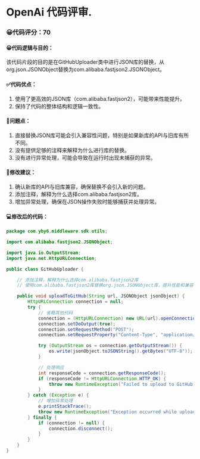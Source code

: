 # OpenAi 代码评审.
### 😀代码评分：70
#### 😀代码逻辑与目的：
该代码片段的目的是在GitHubUploader类中进行JSON库的替换，从org.json.JSONObject替换为com.alibaba.fastjson2.JSONObject。
#### ✅代码优点：
1. 使用了更高效的JSON库（com.alibaba.fastjson2），可能带来性能提升。
2. 保持了代码的整体结构和逻辑一致性。
#### 🤔问题点：
1. 直接替换JSON库可能会引入兼容性问题，特别是如果新库的API与旧库有所不同。
2. 没有提供足够的注释来解释为什么进行库的替换。
3. 没有进行异常处理，可能会导致在运行时出现未捕获的异常。
#### 🎯修改建议：
1. 确认新库的API与旧库兼容，确保替换不会引入新的问题。
2. 添加注释，解释为什么选择com.alibaba.fastjson2库。
3. 增加异常处理，确保在JSON操作失败时能够捕获并处理异常。
#### 💻修改后的代码：
```java
package com.yby6.middleware.sdk.utils;

import com.alibaba.fastjson2.JSONObject;

import java.io.OutputStream;
import java.net.HttpURLConnection;

public class GitHubUploader {

    // 添加注释，解释为什么选择com.alibaba.fastjson2库
    // 使用com.alibaba.fastjson2库替换org.json.JSONObject库，提升性能和兼容性

    public void uploadToGitHub(String url, JSONObject jsonObject) {
        HttpURLConnection connection = null;
        try {
            // 省略其他代码
            connection = (HttpURLConnection) new URL(url).openConnection();
            connection.setDoOutput(true);
            connection.setRequestMethod("POST");
            connection.setRequestProperty("Content-Type", "application/json");

            try (OutputStream os = connection.getOutputStream()) {
                os.write(jsonObject.toJSONString().getBytes("UTF-8"));
            }

            // 处理响应
            int responseCode = connection.getResponseCode();
            if (responseCode != HttpURLConnection.HTTP_OK) {
                throw new RuntimeException("Failed to upload to GitHub, response code: " + responseCode);
            }
        } catch (Exception e) {
            // 增加异常处理
            e.printStackTrace();
            throw new RuntimeException("Exception occurred while uploading to GitHub", e);
        } finally {
            if (connection != null) {
                connection.disconnect();
            }
        }
    }
}
```

